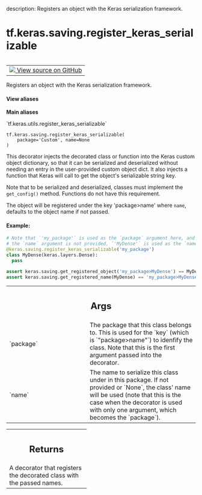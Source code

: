 description: Registers an object with the Keras serialization framework.

<div itemscope itemtype="http://developers.google.com/ReferenceObject">
<meta itemprop="name" content="tf.keras.saving.register_keras_serializable" />
<meta itemprop="path" content="Stable" />
</div>

# tf.keras.saving.register_keras_serializable

<!-- Insert buttons and diff -->

<table class="tfo-notebook-buttons tfo-api nocontent" align="left">
<td>
  <a target="_blank" href="https://github.com/keras-team/keras/tree/v2.15.0/keras/saving/object_registration.py#L98-L158">
    <img src="https://www.tensorflow.org/images/GitHub-Mark-32px.png" />
    View source on GitHub
  </a>
</td>
</table>



Registers an object with the Keras serialization framework.


<section class="expandable">
  <h4 class="showalways">View aliases</h4>
  <p>
<b>Main aliases</b>
<p>`tf.keras.utils.register_keras_serializable`</p>
</p>
</section>

<pre class="devsite-click-to-copy prettyprint lang-py tfo-signature-link">
<code>tf.keras.saving.register_keras_serializable(
    package=&#x27;Custom&#x27;, name=None
)
</code></pre>



<!-- Placeholder for "Used in" -->

This decorator injects the decorated class or function into the Keras custom
object dictionary, so that it can be serialized and deserialized without
needing an entry in the user-provided custom object dict. It also injects a
function that Keras will call to get the object's serializable string key.

Note that to be serialized and deserialized, classes must implement the
`get_config()` method. Functions do not have this requirement.

The object will be registered under the key 'package>name' where `name`,
defaults to the object name if not passed.

#### Example:



```python
# Note that `'my_package'` is used as the `package` argument here, and since
# the `name` argument is not provided, `'MyDense'` is used as the `name`.
@keras.saving.register_keras_serializable('my_package')
class MyDense(keras.layers.Dense):
  pass

assert keras.saving.get_registered_object('my_package>MyDense') == MyDense
assert keras.saving.get_registered_name(MyDense) == 'my_package>MyDense'
```

<!-- Tabular view -->
 <table class="responsive fixed orange">
<colgroup><col width="214px"><col></colgroup>
<tr><th colspan="2"><h2 class="add-link">Args</h2></th></tr>

<tr>
<td>
`package`<a id="package"></a>
</td>
<td>
The package that this class belongs to. This is used for the
`key` (which is `"package>name"`) to idenfify the class. Note that this
is the first argument passed into the decorator.
</td>
</tr><tr>
<td>
`name`<a id="name"></a>
</td>
<td>
The name to serialize this class under in this package. If not
provided or `None`, the class' name will be used (note that this is the
case when the decorator is used with only one argument, which becomes
the `package`).
</td>
</tr>
</table>



<!-- Tabular view -->
 <table class="responsive fixed orange">
<colgroup><col width="214px"><col></colgroup>
<tr><th colspan="2"><h2 class="add-link">Returns</h2></th></tr>
<tr class="alt">
<td colspan="2">
A decorator that registers the decorated class with the passed names.
</td>
</tr>

</table>


